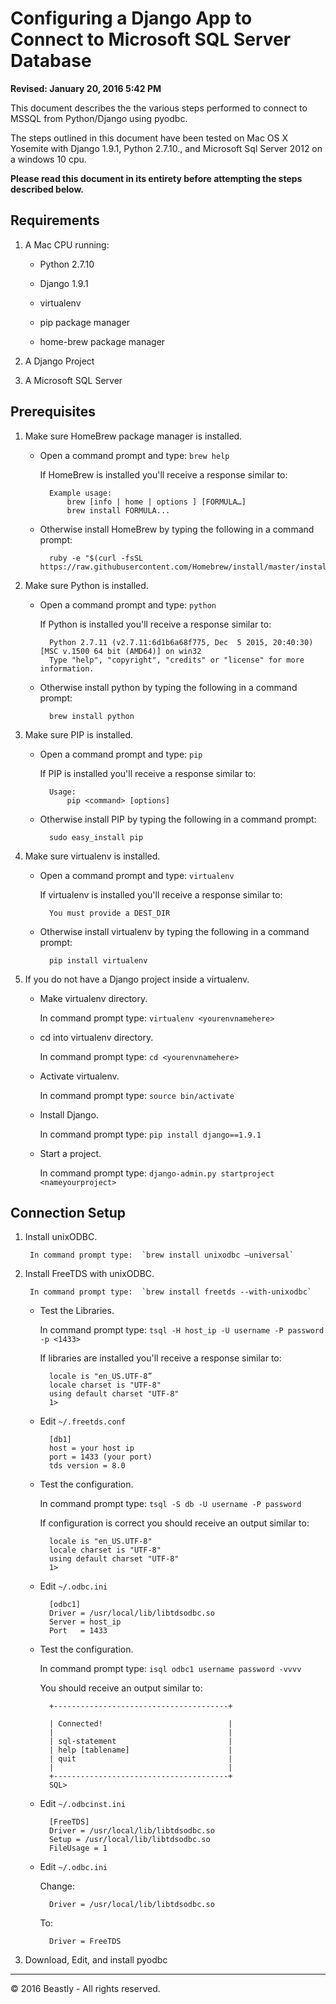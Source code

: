 # Configuring a Django App to Connect to Microsoft SQL Server Database

**Revised: January 20, 2016 5:42 PM**

This document describes the the various steps performed to connect to MSSQL from Python/Django using pyodbc.

The steps outlined in this document have been tested on Mac OS X Yosemite with Django 1.9.1, Python 2.7.10., and Microsoft Sql Server 2012 on a windows 10 cpu.  

**Please read this document in its entirety before attempting the steps described below.**

## Requirements

1. A Mac CPU running:

	- Python 2.7.10
	
	- Django 1.9.1
	
	- virtualenv
	
	- pip package manager
	
	- home-brew package manager
  
2. A Django Project

3. A Microsoft SQL Server

## Prerequisites

1. Make sure HomeBrew package manager is installed.

	- Open a command prompt and type:  `brew help`

		If HomeBrew is installed you'll receive a response similar to:

			Example usage:
				brew [info | home | options ] [FORMULA…]
				brew install FORMULA...
				
	- Otherwise install HomeBrew by typing the following in a command prompt:

			ruby -e "$(curl -fsSL https://raw.githubusercontent.com/Homebrew/install/master/install)”

2. Make sure Python is installed.

	- Open a command prompt and type: `python`
	
		If Python is installed you'll receive a response similar to:

			Python 2.7.11 (v2.7.11:6d1b6a68f775, Dec  5 2015, 20:40:30) [MSC v.1500 64 bit (AMD64)] on win32
			Type "help", "copyright", "credits" or "license" for more information.
			
	- Otherwise install python by typing the following in a command prompt:
	
			brew install python

3. Make sure PIP is installed.

	- Open a command prompt and type: `pip`
	
		If PIP is installed you'll receive a response similar to:

			Usage:   
  				pip <command> [options]
			
	- Otherwise install PIP by typing the following in a command prompt:
	
			sudo easy_install pip

4. Make sure virtualenv is installed.

	- Open a command prompt and type: `virtualenv`
	
		If virtualenv is installed you'll receive a response similar to:

			You must provide a DEST_DIR
			
	- Otherwise install virtualenv by typing the following in a command prompt:
	
			pip install virtualenv

4. If you do not have a Django project inside a virtualenv.

	- Make virtualenv directory.
	
		In command prompt type:  `virtualenv <yourenvnamehere>`
			
	- cd into virtualenv directory.
	
		In command prompt type:  `cd <yourenvnamehere>`

	- Activate virtualenv.
	
		In command prompt type:  `source bin/activate`
	
	- Install Django.
	
		In command prompt type:  `pip install django==1.9.1`

	- Start a project.
	
		In command prompt type:  `django-admin.py startproject <nameyourproject>`	

## Connection Setup

1. Install unixODBC.

		In command prompt type:  `brew install unixodbc —universal`	

2. Install FreeTDS with unixODBC.

		In command prompt type:  `brew install freetds --with-unixodbc`

	- Test the Libraries.
	
		In command prompt type:  `tsql -H host_ip -U username -P password -p <1433>`

		If libraries are installed you'll receive a response similar to:
		
			locale is "en_US.UTF-8”
			locale charset is "UTF-8"
			using default charset "UTF-8"
			1>
			
	- Edit `~/.freetds.conf`
	
			[db1]
			host = your host ip
			port = 1433 (your port)
			tds version = 8.0

	- Test the configuration.
	
		In command prompt type:  `tsql -S db -U username -P password`

		If configuration is correct you should receive an output similar to:
		
			locale is "en_US.UTF-8"
			locale charset is "UTF-8"
			using default charset "UTF-8"
			1>
			
	- Edit `~/.odbc.ini`
	
			[odbc1]
			Driver = /usr/local/lib/libtdsodbc.so
			Server = host_ip
			Port   = 1433

	- Test the configuration.
	
		In command prompt type:  `isql odbc1 username password -vvvv`

		You should receive an output similar to:
		
			+---------------------------------------+

			| Connected!                            |
			|                                       |
			| sql-statement                         |
			| help [tablename]                      |
			| quit                                  |
			|                                       |
			+---------------------------------------+
			SQL>

	- Edit `~/.odbcinst.ini`
	
			[FreeTDS]
			Driver = /usr/local/lib/libtdsodbc.so
			Setup = /usr/local/lib/libtdsodbc.so
			FileUsage = 1

	- Edit `~/.odbc.ini`
	
		Change:

			Driver = /usr/local/lib/libtdsodbc.so
			
		To:
		
			Driver = FreeTDS

3. Download, Edit, and install pyodbc



	


***
© 2016 Beastly - All rights reserved.
